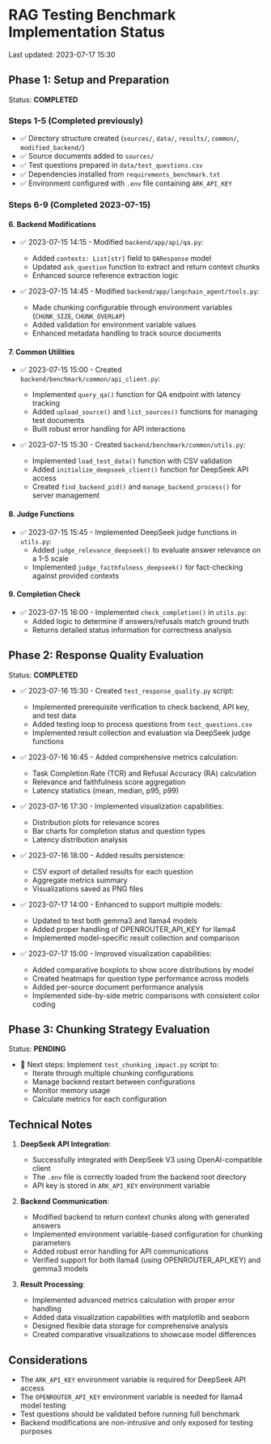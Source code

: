 # RAG Testing Benchmark Implementation Status
Last updated: 2023-07-17 15:30

## Phase 1: Setup and Preparation
Status: **COMPLETED**

### Steps 1-5 (Completed previously)
- ✅ Directory structure created (`sources/`, `data/`, `results/`, `common/`, `modified_backend/`)
- ✅ Source documents added to `sources/` 
- ✅ Test questions prepared in `data/test_questions.csv`
- ✅ Dependencies installed from `requirements_benchmark.txt`
- ✅ Environment configured with `.env` file containing `ARK_API_KEY`

### Steps 6-9 (Completed 2023-07-15)

#### 6. Backend Modifications
- ✅ 2023-07-15 14:15 - Modified `backend/app/api/qa.py`:
  - Added `contexts: List[str]` field to `QAResponse` model
  - Updated `ask_question` function to extract and return context chunks
  - Enhanced source reference extraction logic
  
- ✅ 2023-07-15 14:45 - Modified `backend/app/langchain_agent/tools.py`:
  - Made chunking configurable through environment variables (`CHUNK_SIZE`, `CHUNK_OVERLAP`)
  - Added validation for environment variable values
  - Enhanced metadata handling to track source documents

#### 7. Common Utilities
- ✅ 2023-07-15 15:00 - Created `backend/benchmark/common/api_client.py`:
  - Implemented `query_qa()` function for QA endpoint with latency tracking
  - Added `upload_source()` and `list_sources()` functions for managing test documents
  - Built robust error handling for API interactions

- ✅ 2023-07-15 15:30 - Created `backend/benchmark/common/utils.py`:
  - Implemented `load_test_data()` function with CSV validation
  - Added `initialize_deepseek_client()` function for DeepSeek API access
  - Created `find_backend_pid()` and `manage_backend_process()` for server management

#### 8. Judge Functions
- ✅ 2023-07-15 15:45 - Implemented DeepSeek judge functions in `utils.py`:
  - Added `judge_relevance_deepseek()` to evaluate answer relevance on a 1-5 scale
  - Implemented `judge_faithfulness_deepseek()` for fact-checking against provided contexts

#### 9. Completion Check
- ✅ 2023-07-15 16:00 - Implemented `check_completion()` in `utils.py`:
  - Added logic to determine if answers/refusals match ground truth
  - Returns detailed status information for correctness analysis

## Phase 2: Response Quality Evaluation
Status: **COMPLETED**

- ✅ 2023-07-16 15:30 - Created `test_response_quality.py` script:
  - Implemented prerequisite verification to check backend, API key, and test data
  - Added testing loop to process questions from `test_questions.csv`
  - Implemented result collection and evaluation via DeepSeek judge functions

- ✅ 2023-07-16 16:45 - Added comprehensive metrics calculation:
  - Task Completion Rate (TCR) and Refusal Accuracy (RA) calculation
  - Relevance and faithfulness score aggregation
  - Latency statistics (mean, median, p95, p99)
  
- ✅ 2023-07-16 17:30 - Implemented visualization capabilities:
  - Distribution plots for relevance scores 
  - Bar charts for completion status and question types
  - Latency distribution analysis

- ✅ 2023-07-16 18:00 - Added results persistence:
  - CSV export of detailed results for each question
  - Aggregate metrics summary
  - Visualizations saved as PNG files

- ✅ 2023-07-17 14:00 - Enhanced to support multiple models:
  - Updated to test both gemma3 and llama4 models
  - Added proper handling of OPENROUTER_API_KEY for llama4
  - Implemented model-specific result collection and comparison

- ✅ 2023-07-17 15:00 - Improved visualization capabilities:
  - Added comparative boxplots to show score distributions by model
  - Created heatmaps for question type performance across models
  - Added per-source document performance analysis
  - Implemented side-by-side metric comparisons with consistent color coding

## Phase 3: Chunking Strategy Evaluation
Status: **PENDING**

- 🔄 Next steps: Implement `test_chunking_impact.py` script to:
  - Iterate through multiple chunking configurations
  - Manage backend restart between configurations
  - Monitor memory usage
  - Calculate metrics for each configuration

## Technical Notes

1. **DeepSeek API Integration**:
   - Successfully integrated with DeepSeek V3 using OpenAI-compatible client
   - The `.env` file is correctly loaded from the backend root directory
   - API key is stored in `ARK_API_KEY` environment variable

2. **Backend Communication**:
   - Modified backend to return context chunks along with generated answers
   - Implemented environment variable-based configuration for chunking parameters
   - Added robust error handling for API communications
   - Verified support for both llama4 (using OPENROUTER_API_KEY) and gemma3 models

3. **Result Processing**:
   - Implemented advanced metrics calculation with proper error handling
   - Added data visualization capabilities with matplotlib and seaborn
   - Designed flexible data storage for comprehensive analysis
   - Created comparative visualizations to showcase model differences

## Considerations

- The `ARK_API_KEY` environment variable is required for DeepSeek API access
- The `OPENROUTER_API_KEY` environment variable is needed for llama4 model testing
- Test questions should be validated before running full benchmark
- Backend modifications are non-intrusive and only exposed for testing purposes 